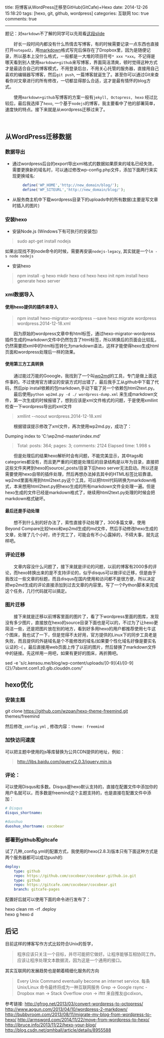 title: 将博客从WordPress迁移至GitHub(GitCafe)+Hexo
date: 2014-12-26 15:18:20
tags: [hexo, git, github, wordpress]
categories: 互联网
toc: true
comments: true


---

题记：对`markdown`不了解的同学可以先观看[这段slide](http://xiaocong.github.io/slides/writing-documentation-with-markdown/#/markdown-index)

　　好长一段时间内都没有什么热情去写博客，有的时候需要记录一点东西也直接打开`notepad2`，用[markdown]格式写完后保存在了Dropbox里，因为是随便记录，所以基本上没什么格式，一般都是一大堆的项目符号`* xxx *xxx`。不记得是哪天看到别人使用`markdown+github`来写博客，界面简洁清爽，顿时觉得这种方式才是最适合自己的博客模式，不用登录后台，不用关心托管的服务器，直接用自己喜欢的编辑器写博客，然后`git push`, 一篇博客就诞生了。甚至你可以通过Git来查看你对文章进行的所有修改，一切都显得那么合适，这才是最有情怀的blog方式。

　　使用`markdown+github`写博客的方案一般有`jekyll, Octopress, hexo` 经过比较后，最后我选择了`hexo`, 一个基于`nodejs`的博客，我主要看中了他的部署简单，速度快的特点。接下来就是从wordpress迁移过来了。
<!-- more -->　　
## 从WordPress迁移数据

### 数据导出

- 通过wordpress后台的export导出xml格式的数据如果原来的域名已经失效，需要更换新的域名时，可以通过修改wp-config.php文件，添加下面两行来实现更换域名:
```php
        define('WP_HOME','http://new_domain/blog/');
        define('WP_SITEURL','http://new_domain/blog/');
```
- 从服务商主机中下载wordpress目录下的uploads中的所有数据(主要是写文章时插入的图片)

### 安装hexo
* 安装Node.js (Windows下有可执行的安装包)

> sudo apt-get install nodejs

如果出现找不到node命令的时候，需要再安装`nodejs-legacy`, 其实就是一个`ln -s node nodejs`

* 安装hexo

>	npm install -g hexo
	mkdir hexo
	cd hexo
	hexo init
	npm install
	hexo generate
	hexo server

### xml数据导入 

#### 使用hexo提供的插件来导入
>	npm install hexo-migrator-wordpress --save
	hexo migrate wordpress wordpress.2014-12-18.xml

　　因为原始的wordpress文章中有html标签，通过hexo-migrator-wordpress插件生成的markdown文件中仍然包含了html标签，所以转换后的页面会比较乱，仍然需要把xml中的html标签转化为markdown语法，这样才能使得hexo生成html页面和wordpress处理后一样的效果。

#### 使用第三方工具转换
　　通过能过万能的Gooogle，我找到了一个叫[wp2md](https://github.com/verygamer/wp2md)的工具，专门是做上面这件事的。不过使用官方建议的安装方式时出错了，最后我手工从github中下载了代码，然后pip install依赖的包markdown,手动下载了另一个依赖包html2text.py。
　　最后使用`python wp2md.py -d ./ wordpress-dump.xml` 来生成markdown文件，第一次生成的时候报错了，想到应该是xml文件格式的问题，于是使用xmllint检查一下wordpress导出的xml文件
> xmllint --noout  wordpress.2014-12-18.xml

　　根据错误提示修改了xml文件，再次使用wp2md.py，成功了：
> 
Dumping index to 'C:\wp2md-master\index.md'

>Total: posts: 364; pages: 3; comments: 2124
Elapsed time: 1.998 s

　　但是处理后的结果hexo解析时会有问题，不能完美显示，其中tags和categories都没有，而且更严重的问题是处理后的目录结构是以年为目录，直接把这些文件夹拷到hexo的source/_posts/目录下后hexo server无法启动。所以还是需要使用hexo自带的插件处理，然后再想办法掉去其中的HTML标签比较靠谱。wp2md里面有用到html2text.py这个工具，可以把html代码转换为markdown格式，本来想用html2text.py把hexo生成的所有markdown文件全处理一遍。但是hexo生成的文件已经是markdown格式了，继续用html2text.py处理的时候会把markdown格式破坏。

#### 最后还是手动处理
　　想不到什么别的好办法了，索性直接手动处理了，300多篇文章，使用Beyond Compare比较hexo和wp2md生成的md文件，然后手动修改hexo生成的文章，处理了几个小时，终于完工了，可能会有不小心露掉的，不碍大事，就先这样吧。

### 评论迁移
　　文章内容没什么问题了，接下来就是评论的问题，以前的博客有2000多的评论，而hexo转换出来的是不支持评论的，似乎disqus可以做评论迁移，但是由于我改过一些文章的标题，而且disqus在国内使用和访问都不是很方便，所以决定把wp2md生成的评论直接添加到过去文章的内容里。写了一个Python脚本来完成这个任务，几行代码就可以搞定。

### 图片迁移
　　接下来就是迁移以前博客里面的图片了，看了下wordpress里面的图库，发现没有多少图片，直接放在hexo的source目录下面也是可以的，不过为了让hexo更简洁一些，还是把图片放在别的地方，看到好多用hexo的用户都推荐使用七牛这个图床，我也试了一下，但是觉得不太好用，官方提供的Linux下的同步工具老是失败，而且提供的外链域名是个不能修改的域名(如果要个性化域名好像是要实名认证的:-( 。最后直接用web页面上传了以前的图片，然后替换了markdown文件中的链接。先这样用一用吧，如果有更好的图床，再折腾吧。
> 
sed -e 's/c.kensou.me\/blog\/wp-content\/uploads\/[0-9]\{4\}\/[0-9]\{2\}/7sbxmt.com1.z0.glb.clouddn.com/'


## hexo优化
### 安装主题
> 
git clone https://github.com/wzpan/hexo-theme-freemind.git themes/freemind

然后修改`_config.yml` , 修改内容：`theme: freemind`

### 加快访问速度
可以把主题中使用的js等库替换为公共CDN提供的地址，例如：
> http://libs.baidu.com/jquery/2.0.3/jquery.min.js


### 评论：
可以使用Disqus和多数。Disqus是hexo默认支持的，直接在配置文件中添加你的用户名就可以，而多数是freemind这个主题支持的，也是直接在配置文件中添加：
```yaml
# Disqus
disqus_shortname:

#duoshuo
duoshuo_shortname: cocobear
```

### 部署到github和gitcafe
试了几种_config.yml的配置方式，我使用的hexo(2.8.3)版本只有下面这种方式是两个服务器都可以成功push的:
```yaml
deploy:
    type: github
    repo: https://github.com/cocobear/cocobear.github.io.git
    type: github
    repo: https://gitcafe.com/cocobear/cocobear.git
    branch: gitcafe-pages
```
配置好后就可以使用下面的命令进行发布了：
> 
hexo clean
rm -rf .deploy  
hexo g
hexo d

## 后记
目前这样的博客写作方式比较符合Unix的哲学，

> 程序应该只关注一个目标，并尽可能把它做好。让程序能够互相协同工作。应该让程序处理文本数据流，因为这是一个通用的接口。

其实互联网的发展趋势也是朝着精细化服务的方向

>	Every Unix Command eventually become an internet service. 每条 Unix/Linux 命令最终将成为一种互联网服务
	Grep -> Google
	rsync - Dropbox
	man -> Stack Overflow
	cron -> ifttt
	来自推友@cdixon。
	
[markdown]: http://daringfireball.net/projects/markdown/syntax
参考链接:
http://gfrog.net/2013/03/convert-wordpress-to-octopress/
http://www.aogun.com/2013/04/10/wordpress-2-markdown/
http://bubbyroom.com/2013/08/11/migrate-my-blog-from-wordpress-to-hexo/
http://armsword.com/2014/11/22/move-from-wordpress-to-hexo/
http://ibruce.info/2013/11/22/hexo-your-blog/
http://blog.csdn.net/qmhball/article/details/8955588